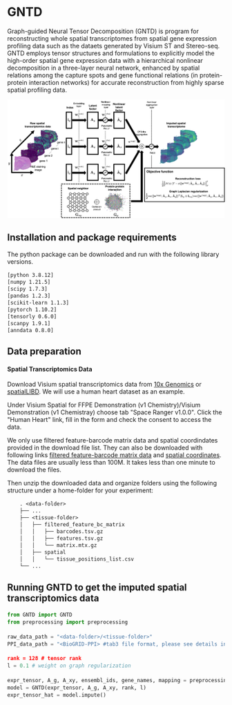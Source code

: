 # GNTD
Graph-guided Neural Tensor Decomposition (GNTD) is program for reconstructing whole spatial transcriptomes from spatial gene expression profiling data such as the dataets generated by Visium ST and Stereo-seq. GNTD employs tensor structures and formulations to explicitly model the high-order spatial gene expression data with a hierarchical nonlinear decomposition in a three-layer neural network, enhanced by spatial relations among the capture spots and gene functional relations (in protein-protein interaction networks) for accurate reconstruction from highly sparse spatial profiling data.

![](https://github.com/kuanglab/GNTD/blob/main/GNTD_Workflow.png)

Installation and package requirements
--------------------------------------------------------------------
The python package can be downloaded and run with the following library versions.
```
[python 3.8.12]
[numpy 1.21.5]
[scipy 1.7.3]
[pandas 1.2.3]
[scikit-learn 1.1.3]
[pytorch 1.10.2]
[tensorly 0.6.0]
[scanpy 1.9.1]
[anndata 0.8.0]
```

Data preparation
--------------------------------------------------------------------------------

#### Spatial Transcriptomics Data
Download Visium spatial transcriptomics data from [10x Genomics](https://support.10xgenomics.com/spatial-gene-expression/datasets/) or [spatialLIBD](http://research.libd.org/spatialLIBD/). We will use a human heart dataset as an example. 

Under Visium Spatial for FFPE Demonstration (v1 Chemistry)/Visium Demonstration (v1 Chemistray) choose tab "Space Ranger v1.0.0". Click the "Human Heart" link, fill in the form and check the consent to access the data. 

We only use filtered feature-barcode matrix data and spatial coordindates provided in the download file list. They can also be downloaded with following links [filtered feature-barcode matrix data](https://cf.10xgenomics.com/samples/spatial-exp/1.0.0/V1_Human_Heart/V1_Human_Heart_filtered_feature_bc_matrix.tar.gz) and [spatial coordinates](https://cf.10xgenomics.com/samples/spatial-exp/1.0.0/V1_Human_Heart/V1_Human_Heart_spatial.tar.gz). The data files are usually less than 100M. It takes less than one minute to download the files.

Then unzip the downloaded data and organize folders using the following structure under a home-folder for your experiment:

        . <data-folder>
        ├── ...
        ├── <tissue-folder>
        │   ├── filtered_feature_bc_matrix
        │   │   ├── barcodes.tsv.gz
        │   │   ├── features.tsv.gz
        │   │   └── matrix.mtx.gz
        │   ├── spatial
        │   │   └── tissue_positions_list.csv
        └── ...
        
Running GNTD to get the imputed spatial transcriptomics data
--------------------------------------------------------------------------------
```python
from GNTD import GNTD
from preprocessing import preprocessing

raw_data_path = "<data-folder>/<tissue-folder>"
PPI_data_path = "<BioGRID-PPI> #tab3 file format, please see details in the link: https://wiki.thebiogrid.org/doku.php/biogrid_tab_version_3.0

rank = 128 # tensor rank
l = 0.1 # weight on graph regularization

expr_tensor, A_g, A_xy, ensembl_ids, gene_names, mapping = preprocessing(raw_data_path, PPI_data_path)
model = GNTD(expr_tensor, A_g, A_xy, rank, l)
expr_tensor_hat = model.impute()
```
